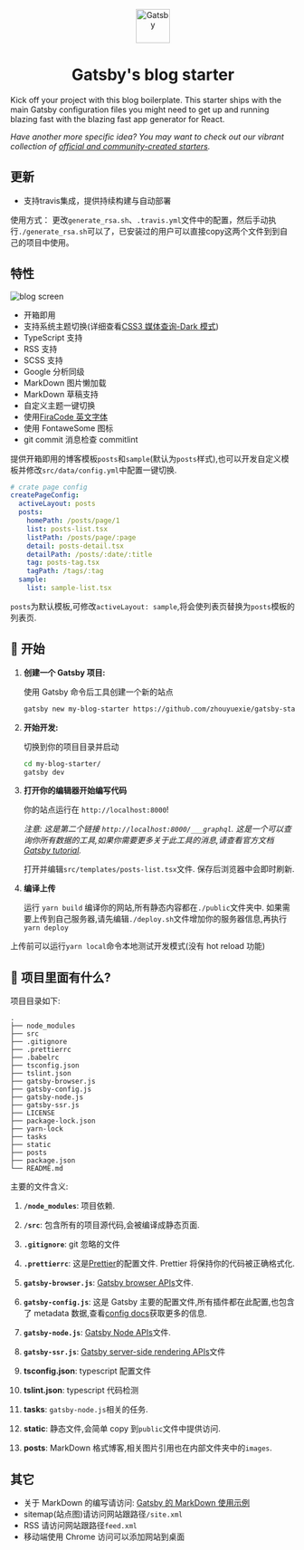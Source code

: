 <p align="center">
  <a href="https://www.gatsbyjs.org">
    <img alt="Gatsby" src="https://www.gatsbyjs.org/monogram.svg" width="60" />
  </a>
</p>
<h1 align="center">
  Gatsby's blog starter
</h1>

Kick off your project with this blog boilerplate. This starter ships with the main Gatsby configuration files you might need to get up and running blazing fast with the blazing fast app generator for React.

_Have another more specific idea? You may want to check out our vibrant collection of [official and community-created starters](https://www.gatsbyjs.org/docs/gatsby-starters/)._

## 更新

- 支持travis集成，提供持续构建与自动部署

使用方式：
更改`generate_rsa.sh`、`.travis.yml`文件中的配置，然后手动执行`./generate_rsa.sh`可以了，已安装过的用户可以直接copy这两个文件到到自己的项目中使用。

## 特性

![blog screen](https://github.com/zhouyuexie/gatsby-starter-quiet/blob/master/static/download/screen.png?raw=true)

- 开箱即用
- 支持系统主题切换(详细查看[CSS3 媒体查询-Dark 模式](https://www.quietboy.net/posts/2019-05-30/CSS3%E5%AA%92%E4%BD%93%E6%9F%A5%E8%AF%A2-Dark%E6%A8%A1%E5%BC%8F))
- TypeScript 支持
- RSS 支持
- SCSS 支持
- Google 分析同级
- MarkDown 图片懒加载
- MarkDown 草稿支持
- 自定义主题一键切换
- 使用[FiraCode 英文字体](https://github.com/tonsky/FiraCode)
- 使用 FontaweSome 图标
- git commit 消息检查 commitlint[](https://github.com/conventional-changelog/commitlint/#what-is-commitlint)

提供开箱即用的博客模板`posts`和`sample`(默认为`posts`样式),也可以开发自定义模板并修改`src/data/config.yml`中配置一键切换.

```yml
# crate page config
createPageConfig:
  activeLayout: posts
  posts:
    homePath: /posts/page/1
    list: posts-list.tsx
    listPath: /posts/page/:page
    detail: posts-detail.tsx
    detailPath: /posts/:date/:title
    tag: posts-tag.tsx
    tagPath: /tags/:tag
  sample:
    list: sample-list.tsx
```

`posts`为默认模板,可修改`activeLayout: sample`,将会使列表页替换为`posts`模板的列表页.

## 🚀 开始

1.  **创建一个 Gatsby 项目:**

    使用 Gatsby 命令后工具创建一个新的站点

    ```sh
    gatsby new my-blog-starter https://github.com/zhouyuexie/gatsby-starter-quiet
    ```

2.  **开始开发:**

    切换到你的项目目录并启动

    ```sh
    cd my-blog-starter/
    gatsby dev
    ```

3.  **打开你的编辑器开始编写代码**

    你的站点运行在 `http://localhost:8000`!

    _注意: 这是第二个链接 _`http://localhost:8000/___graphql`_. 这是一个可以查询你所有数据的工具,如果你需要更多关于此工具的消息,请查看官方文档[Gatsby tutorial](https://www.gatsbyjs.org/tutorial/part-five/#introducing-graphiql)._

    打开并编辑`src/templates/posts-list.tsx`文件. 保存后浏览器中会即时刷新.

4.  **编译上传**

    运行 `yarn build` 编译你的网站,所有静态内容都在`./public`文件夹中.
    如果需要上传到自己服务器,请先编辑`./deploy.sh`文件增加你的服务器信息,再执行`yarn deploy`

上传前可以运行`yarn local`命令本地测试开发模式(没有 hot reload 功能)

## 🧐 项目里面有什么?

项目目录如下:

    .
    ├── node_modules
    ├── src
    ├── .gitignore
    ├── .prettierrc
    ├── .babelrc
    ├── tsconfig.json
    ├── tslint.json
    ├── gatsby-browser.js
    ├── gatsby-config.js
    ├── gatsby-node.js
    ├── gatsby-ssr.js
    ├── LICENSE
    ├── package-lock.json
    ├── yarn-lock
    ├── tasks
    ├── static
    ├── posts
    ├── package.json
    └── README.md

主要的文件含义:

1.  **`/node_modules`**: 项目依赖.

2.  **`/src`**: 包含所有的项目源代码,会被编译成静态页面.

3.  **`.gitignore`**: git 忽略的文件

4.  **`.prettierrc`**: 这是[Prettier](https://prettier.io/)的配置文件. Prettier 将保持你的代码被正确格式化.

5.  **`gatsby-browser.js`**: [Gatsby browser APIs](https://www.gatsbyjs.org/docs/browser-apis/)文件.

6.  **`gatsby-config.js`**: 这是 Gatsby 主要的配置文件,所有插件都在此配置,也包含了 metadata 数据,查看[config docs](https://www.gatsbyjs.org/docs/gatsby-config/)获取更多的信息.

7.  **`gatsby-node.js`**: [Gatsby Node APIs](https://www.gatsbyjs.org/docs/node-apis/)文件.

8.  **`gatsby-ssr.js`**: [Gatsby server-side rendering APIs](https://www.gatsbyjs.org/docs/ssr-apis/)文件

9.  **tsconfig.json**: typescript 配置文件

10. **tslint.json**: typescript 代码检测

11. **tasks**: `gatsby-node.js`相关的任务.

12. **static**: 静态文件,会简单 copy 到`public`文件中提供访问.

13. **posts**: MarkDown 格式博客,相关图片引用也在内部文件夹中的`images`.

## 其它

- 关于 MarkDown 的编写请访问: [Gatsby 的 MarkDown 使用示例](https://www.quietboy.net/posts/2019-06-14/Gatsby%E7%9A%84MarkDown%E4%BD%BF%E7%94%A8%E7%A4%BA%E4%BE%8B)
- sitemap(站点图)请访问网站跟路径`/site.xml`
- RSS 请访问网站跟路径`feed.xml`
- 移动端使用 Chrome 访问可以添加网站到桌面
